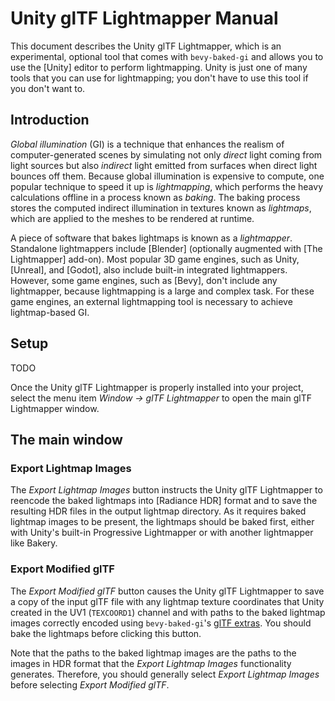 # Unity glTF Lightmapper Manual

This document describes the Unity glTF Lightmapper, which is an experimental, optional tool that comes with `bevy-baked-gi` and allows you to use the [Unity] editor to perform lightmapping. Unity is just one of many tools that you can use for lightmapping; you don't have to use this tool if you don't want to.

## Introduction

*Global illumination* (GI) is a technique that enhances the realism of computer-generated scenes by simulating not only *direct* light coming from light sources but also *indirect* light emitted from surfaces when direct light bounces off them. Because global illumination is expensive to compute, one popular technique to speed it up is *lightmapping*, which performs the heavy calculations offline in a process known as *baking*. The baking process stores the computed indirect illumination in textures known as *lightmaps*, which are applied to the meshes to be rendered at runtime.

A piece of software that bakes lightmaps is known as a *lightmapper*. Standalone lightmappers include [Blender] (optionally augmented with [The Lightmapper] add-on). Most popular 3D game engines, such as Unity, [Unreal], and [Godot], also include built-in integrated lightmappers. However, some game engines, such as [Bevy], don't include any lightmapper, because lightmapping is a large and complex task. For these game engines, an external lightmapping tool is necessary to achieve lightmap-based GI.

## Setup

TODO

Once the Unity glTF Lightmapper is properly installed into your project, select the menu item *Window → glTF Lightmapper* to open the main glTF Lightmapper window.

## The main window

### Export Lightmap Images

The *Export Lightmap Images* button instructs the Unity glTF Lightmapper to reencode the baked lightmaps into [Radiance HDR] format and to save the resulting HDR files in the output lightmap directory. As it requires baked lightmap images to be present, the lightmaps should be baked first, either with Unity's built-in Progressive Lightmapper or with another lightmapper like Bakery.

### Export Modified glTF

The *Export Modified glTF* button causes the Unity glTF Lightmapper to save a copy of the input glTF file with any lightmap texture coordinates that Unity created in the UV1 (`TEXCOORD1`) channel and with paths to the baked lightmap images correctly encoded using `bevy-baked-gi`'s [glTF extras]. You should bake the lightmaps before clicking this button.

Note that the paths to the baked lightmap images are the paths to the images in HDR format that the *Export Lightmap Images* functionality generates. Therefore, you should generally select *Export Lightmap Images* before selecting *Export Modified glTF*.

[glTF extras]: GLTFExtras.md
